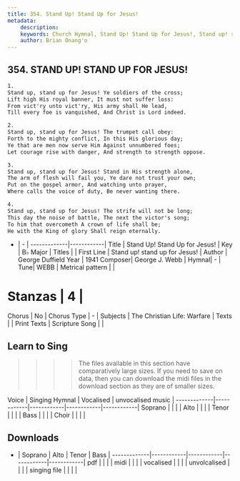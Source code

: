 ```yaml
---
title: 354. Stand Up! Stand Up for Jesus!
metadata:
    description: 
    keywords: Church Hymnal, Stand Up! Stand Up for Jesus!, Stand up! stand up for Jesus!,  
    author: Brian Onang'o
---
```



## 354. STAND UP! STAND UP FOR JESUS!

```txt
1.
Stand up, stand up for Jesus! Ye soldiers of the cross;
Lift high His royal banner, It must not suffer loss:
From vict'ry unto vict'ry, His army shall He lead,
Till every foe is vanquished, And Christ is Lord indeed.

2.
Stand up, stand up for Jesus! The trumpet call obey:
Forth to the mighty conflict, In this His glorious day;
Ye that are men now serve Him Against unnumbered foes;
Let courage rise with danger, And strength to strength oppose.

3.
Stand up, stand up for Jesus! Stand in His strength alone,
The arm of flesh will fail you, Ye dare not trust your own;
Put on the gospel armor, And watching unto prayer,
Where calls the voice of duty, Be never wanting there.

4.
Stand up, stand up for Jesus! The strife will not be long;
This day the noise of battle, The next the victor's song;
To him that overcometh A crown of life shall be;
He with the King of glory Shall reign eternally.
```

- |   -  |
-------------|------------|
Title | Stand Up! Stand Up for Jesus! |
Key | B♭ Major |
Titles |   |
First Line | Stand up! stand up for Jesus! |
Author | George Duffield
Year | 1941
Composer| George J. Webb |
Hymnal|  - |
Tune| WEBB |
Metrical pattern | |
# Stanzas | 4 |
Chorus | No |
Chorus Type | - |
Subjects | The Christian Life: Warfare |
Texts |  |
Print Texts | 
Scripture Song |  |
  
## Learn to Sing

>>>> The files available in this section have comparatively large sizes. If you need to save on data, then you can download the midi files in the download section as they are of smaller sizes.

Voice |  Singing Hymnal | Vocalised | unvocalised music |
-------------|------------|------------|------------|------------|
Soprano | | | |
Alto | | | |
Tenor | | | |
Bass | | | |
Choir | | | |

## Downloads

- |  Soprano | Alto | Tenor | Bass |
-------------|------------|------------|------------|------------|
pdf | | | |
midi | | | |
vocalised | | | |
unvolcalised | | | |
singing file | | | |
  